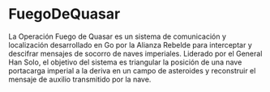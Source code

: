 # FuegoDeQuasar
La Operación Fuego de Quasar es un sistema de comunicación y localización desarrollado en Go por la Alianza Rebelde para interceptar y descifrar mensajes de socorro de naves imperiales. Liderado por el General Han Solo, el objetivo del sistema es triangular la posición de una nave portacarga imperial a la deriva en un campo de asteroides y reconstruir el mensaje de auxilio transmitido por la nave.